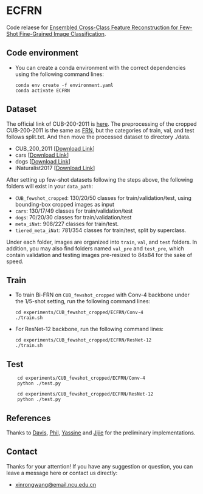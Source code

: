 # ECFRN

Code relaese for [Ensembled Cross-Class Feature Reconstruction for
 Few-Shot Fine-Grained Image Classification](article_link).

## Code environment

* You can create a conda environment with the correct dependencies using the following command lines:

  ```shell
  conda env create -f environment.yaml
  conda activate ECFRN
  ```

## Dataset

The official link of CUB-200-2011 is [here](http://www.vision.caltech.edu/datasets/cub_200_2011/). The preprocessing of the cropped CUB-200-2011 is the same as [FRN](https://github.com/Tsingularity/FRN), but the categories  of train, val, and test follows split.txt. And then move the processed dataset  to directory ./data.

- CUB_200_2011 \[[Download Link](https://drive.google.com/file/d/1KLvyo-frDFxCKBj2X1Mi7meWqtpdqHyP/view?usp=sharing)\]
- cars \[[Download Link](https://drive.google.com/file/d/18uyevIiF2YoX-c-GPb9iAs1LmERTmCUb/view?usp=sharing)\]
- dogs \[[Download Link](https://drive.google.com/file/d/17U8fuR2yqfDL5DJB10JW5F3AE8DLBShe/view?usp=sharing)\]
- iNaturalist2017 \[[Download Link](https://drive.google.com/file/d/1s0SJXE-gQMnH_Zj4D0nJpILNs3WOljKQ/view?usp=sharing)\]

After setting up few-shot datasets following the steps above, the following folders will exist in your `data_path`:
- `CUB_fewshot_cropped`: 130/20/50 classes for train/validation/test, using bounding-box cropped images as input
- `cars`: 130/17/49 classes for train/validation/test
- `dogs`: 70/20/30 classes for train/validation/test
- `meta_iNat`: 908/227 classes for train/test. <!-- Holds softlinks to images in `inat2017_84x84` -->
- `tiered_meta_iNat`: 781/354 classes for train/test, split by superclass. <!-- Holds softlinks to images in `inat2017_84x84`  -->

Under each folder, images are organized into `train`, `val`, and `test` folders. In addition, you may also find folders named `val_pre` and `test_pre`, which contain validation and testing images pre-resized to 84x84 for the sake of speed.

## Train

* To train Bi-FRN on `CUB_fewshot_cropped` with Conv-4 backbone under the 1/5-shot setting, run the following command lines:

  ```shell
  cd experiments/CUB_fewshot_cropped/ECFRN/Conv-4
  ./train.sh
  ```

* For ResNet-12 backbone, run the following command lines:

  ```shell
  cd experiments/CUB_fewshot_cropped/ECFRN/ResNet-12
  ./train.sh
  ```

## Test

```shell
    cd experiments/CUB_fewshot_cropped/ECFRN/Conv-4
    python ./test.py
    
    cd experiments/CUB_fewshot_cropped/ECFRN/ResNet-12
    python ./test.py
```

## References

Thanks to  [Davis](https://github.com/Tsingularity/FRN), [Phil](https://github.com/lucidrains/vit-pytorch),  [Yassine](https://github.com/yassouali/SCL) and [Jijie](https://github.com/PRIS-CV/Bi-FRN) for the preliminary implementations.

## Contact

Thanks for your attention!
If you have any suggestion or question, you can leave a message here or contact us directly:

- xinrongwang@email.ncu.edu.cn
